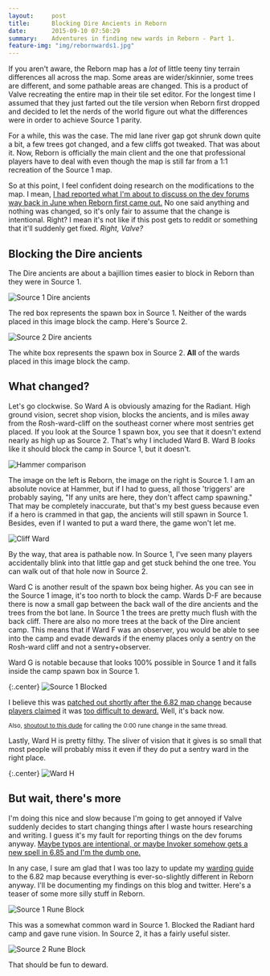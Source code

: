 ```yaml
---
layout:     post
title:      Blocking Dire Ancients in Reborn
date:       2015-09-10 07:50:29
summary:    Adventures in finding new wards in Reborn - Part 1.
feature-img: "img/rebornwards1.jpg"
---
```


If you aren't aware, the Reborn map has a *lot* of little teeny tiny terrain differences all across the map. Some areas are wider/skinnier, some trees are different, and some pathable areas are changed. This is a product of Valve recreating the entire map in their tile set editor. For the longest time I assumed that they just farted out the tile version when Reborn first dropped and decided to let the nerds of the world figure out what the differences were in order to achieve Source 1 parity.

For a while, this was the case. The mid lane river gap got shrunk down quite a bit, a few trees got changed, and a few cliffs got tweaked. That was about it. Now, Reborn is officially the main client and the one that professional players have to deal with even though the map is still far from a 1:1 recreation of the Source 1 map. 

So at this point, I feel confident doing research on the modifications to the map. I mean, [I had reported what I'm about to discuss on the dev forums way back in June when Reborn first came out.](http://dev.dota2.com/showthread.php?t=170168) No one said anything and nothing was changed, so it's only fair to assume that the change is intentional. Right? I mean it's not like if this post gets to reddit or something that it'll suddenly get fixed. *Right, Valve?*

## Blocking the Dire ancients

The Dire ancients are about a bajillion times easier to block in Reborn than they were in Source 1.

![Source 1 Dire ancients](/blog/img/wards/source1spawnbox.jpg)

The red box represents the spawn box in Source 1. Neither of the wards placed in this image block the camp. Here's Source 2.

![Source 2 Dire ancients](/blog/img/wards/source2spawnbox.jpg)

The white box represents the spawn box in Source 2. **All** of the wards placed in this image block the camp.

## What changed?

Let's go clockwise. So Ward A is obviously amazing for the Radiant. High ground vision, secret shop vision, blocks the ancients, and is miles away from the Rosh-ward-cliff on the southeast corner where most sentries get placed. If you look at the Source 1 spawn box, you see that it doesn't extend nearly as high up as Source 2. That's why I included Ward B. Ward B *looks* like it should block the camp in Source 1, but it doesn't.

![Hammer comparison](/blog/img/wards/hammercomparison.jpg)

The image on the left is Reborn, the image on the right is Source 1. I am an absolute novice at Hammer, but if I had to guess, all those 'triggers' are probably saying, "If any units are here, they don't affect camp spawning." That may be completely inaccurate, but that's my best guess because even if a hero is crammed in that gap, the ancients will still spawn in Source 1. Besides, even if I wanted to put a ward there, the game won't let me.

![Cliff Ward](/blog/img/wards/source1cliff.jpg)

By the way, that area is pathable now. In Source 1, I've seen many players accidentally blink into that little gap and get stuck behind the one tree. You can walk out of that hole now in Source 2.

Ward C is another result of the spawn box being higher. As you can see in the Source 1 image, it's too north to block the camp. Wards D-F are because there is now a small gap between the back wall of the dire ancients and the trees from the bot lane. In Source 1 the trees are pretty much flush with the back cliff. There are also no more trees at the back of the Dire ancient camp. This means that if Ward F was an observer, you would be able to see into the camp and evade dewards if the enemy places only a sentry on the Rosh-ward cliff and not a sentry+observer.

Ward G is notable because that looks 100% possible in Source 1 and it falls inside the camp spawn box in Source 1.

{:.center}
![Source 1 Blocked](/blog/img/wards/source1blocked.jpg)

I believe this was [patched out shortly after the 6.82 map change](http://dota2.gamepedia.com/September_27,_2014_Patch) because [players claimed](https://www.reddit.com/r/DotA2/comments/2om9j8/interesting_points_raised_at_the_summit_2_by_the/) it was [too difficult to deward.](https://www.reddit.com/r/DotA2/comments/2om9j8/interesting_points_raised_at_the_summit_2_by_the/cmp2xcx) Well, it's back now.

<sup>Also, [shoutout to this dude](https://www.reddit.com/r/DotA2/comments/2om9j8/interesting_points_raised_at_the_summit_2_by_the/cmohxzn) for calling the 0:00 rune change in the same thread.</sup>

Lastly, Ward H is pretty filthy. The sliver of vision that it gives is so small that most people will probably miss it even if they do put a sentry ward in the right place.

{:.center}
![Ward H](/blog/img/wards/source2hward.jpg)

## But wait, there's more

I'm doing this nice and slow because I'm going to get annoyed if Valve suddenly decides to start changing things after I waste hours researching and writing. I guess it's my fault for reporting things on the dev forums anyway. [Maybe typos are intentional, or maybe Invoker somehow gets a new spell in 6.85 and I'm the dumb one.](http://dev.dota2.com/showthread.php?t=170370&p=1243079#post1243079)

In any case, I sure am glad that I was too lazy to update my [warding guide](http://howdoiplay.com/warding) to the 6.82 map because everything is ever-so-slightly different in Reborn anyway. I'll be documenting my findings on this blog and twitter. Here's a teaser of some more silly stuff in Reborn.

![Source 1 Rune Block](/blog/img/wards/source1runeblock.jpg)

This was a somewhat common ward in Source 1. Blocked the Radiant hard camp and gave rune vision. In Source 2, it has a fairly useful sister.

![Source 2 Rune Block](/blog/img/wards/source2runeblock.jpg)

That should be fun to deward.